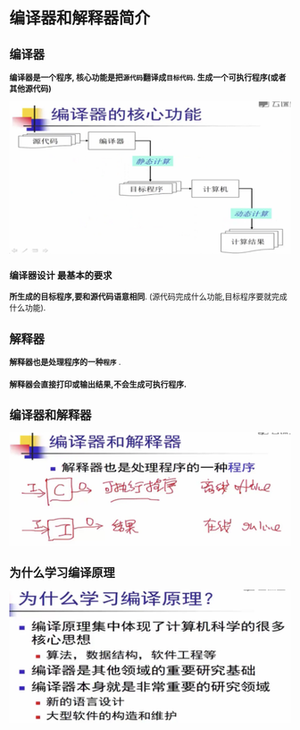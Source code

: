 # 编译器和解释器简介

## 编译器

**编译器是一个程序,   核心功能是把`源代码`翻译成`目标代码`.  生成一个可执行程序\(或者其他源代码\)**

![&#x7F16;&#x8BD1;&#x5668;&#x7684;&#x6838;&#x5FC3;&#x529F;&#x80FD;](.gitbook/assets/ping-mu-kuai-zhao-20190609-xia-wu-7.26.32.png)

### 编译器设计 最基本的要求

**所生成的目标程序,要和源代码语意相同**. \(源代码完成什么功能,目标程序要就完成什么功能\).



## 解释器

**解释器也是处理程序的一种`程序`** .

#### 解释器会直接打印或输出结果,不会生成可执行程序.



## 编译器和解释器

![C&#x662F;&#x7F16;&#x8BD1;&#x5668;,I&#x662F;&#x89E3;&#x91CA;&#x5668;](.gitbook/assets/ping-mu-kuai-zhao-20190609-xia-wu-7.35.48.png)

## 为什么学习编译原理

![](.gitbook/assets/ping-mu-kuai-zhao-20190609-xia-wu-7.40.27.png)































